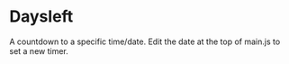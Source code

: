 # Daysleft

A countdown to a specific time/date.
Edit the date at the top of main.js to set a new timer.
